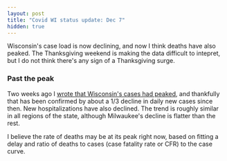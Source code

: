 ```yaml
---
layout: post
title: "Covid WI status update: Dec 7"
hidden: true
---
```


Wisconsin's case load is now declining, and now I think deaths have also peaked. The Thanksgiving weekend is making the data difficult to intepret, but I do not think there's any sign of a Thanksgiving surge.

### Past the peak
Two weeks ago I [wrote that Wisconsin's cases had peaked](../2020-11-22-status-update.md), and thankfully that has been confirmed by about a 1/3 decline in daily new cases since then. New hospitalizations have also declined. The trend is roughly similar in all regions of the state, although Milwaukee's decline is flatter than the rest. 

I believe the rate of deaths may be at its peak right now, based on fitting a delay and ratio of deaths to cases (case fatality rate or CFR) to the case curve.
